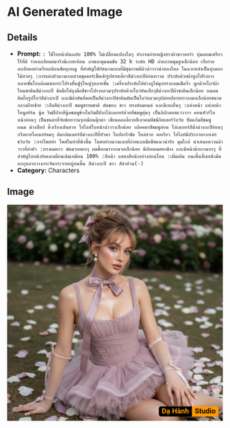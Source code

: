 # AI Generated Image

## Details
- **Prompt:** `: ใช้ใบหน้าต้นฉบับ 100% ไม่เปลี่ยนแปลงใดๆ ทำภาพถ่ายหญิงสาวผิวขาวออร่า หุ่นผอมเพรียวไร้ที่ติ รายละเอียดสมจริงมีเงาสะท้อน ภาพละมุนคมชัด 32 k ระดับ HD ถ่ายภาพมุมสูงเล็กน้อย เก็บรายละเอียดอย่างเรียบเนียนชัดทุกอณู ที่สำคัญโฟกัสนางแบบที่มีสุขภาพดีผิวฉ่ำวาวน่าหลงไหล ในฉากหลังเป็นทุ่งดอกไม้สวยๆ
:การแต่งตัวนางแบบสวมชุดคอร์เซ็ตเข้ารูปสายเดี่ยวสีม่วงกะปิอ่อนหวาน ประดับด้วยผ้าทูลโปร่งบางหลายชั้นโอบล้อมเธอกระโปรงสั้นฟูๆใหญ่ๆหลายชั้น
:เครื่องประดับใส่ต่างหูไข่มุกทรงกลมเม็ดจิ๋ว ผูกด้วยโบว์ผ้าไหมซาตินสีม่วงกะปิ ข้อมือใส่ถุงมือสีขาวโปรงหลวมๆประดับด้วยโบว์อันเล็กๆสีม่วงกะปิผ้าซาตินเล็กน้อย บนผมติดกิ๊บรูปโบว์สีม่วงกะปิ
และมีผ้าพันที่คอเป็นสีม่วงกะปิซาตินมันเป็นโบว์หลวมๆปล่อยปลายยาวลงมาเล็กน้อยขนาดกลางฝ่ายซ้าย
:เล็บสีม่วงกะปิ ชมพูธรรมชาติ ตัดขอบ ขาว ทรงอัลมอนด์ และดีเทลอื่นๆ
:แต่งหน้า แต่งหน้าโทนูเทิร์น นู้ด ริมฝีปากสีนู้ดชมพูข้างในริมฝีปากไล่เลเยอร์ด้วยสีชมพูตุ่นๆ เป็นลิปกลอสแวววาว คอนทัวร์ใบหน้าอ่อนๆ เป็นขนตาที่จับช่อหวานๆเหมือนตุ๊กตา เขียนดอลลี่อายสีเบจอมพีชมีกิตเตอร์วิบวับ ปัดแก้มสีชมพู ผนม ม่วงป๊อป คิ้วเรียงเส้นสวย ไฮไลท์ใบหน้าฉ่ำวาวเล็กน้อย บล๊อคตาสีชมพูอ่อน ไล่เลเยอร์สีน้ำม่วงกะปิอ่อนๆ กรีดอายไลเนอร์คมๆ ติดกลิตเตอร์สีม่วงกะปิที่หัวตา
ไหปลาร้าชัด ไหล่สวย คอเรียว ไฮไลท์มีประกายกากเพรชวิบวับ
:การโพสท่า โพสในท่าที่นั่งพื้น โพสอย่างนางแบบที่ถ่ายแบบมือชีพแนวน่ารัก มุมใกล้ นำเสนอความฉ่ำวาวที่ลำตัว
:ทรงผมยาว มัดมวยพองๆ ผมชี้อกมาจากมวยเล็กน้อย มีปอยผมสองข้าง และมีหน้าม้าบางมากๆ ที่สำคัญใบหน้ายังคงเหมือนเดิมเหมือน 100%
:สีหน้า แสดงสีหน้าอย่างอ่อนโยน
:เพิ่มเติม บนเพื้นที่เธอนั่งมีดอกกุหลาบวางกระจัดกระจายอยู่บนพื้น สีม่วงกะปิ ขาว
สัดำส่วน(-)`
- **Category:** Characters


## Image
![AI Generated Image](./image-2025-10-18T04-13-41-115Z-fzd2n.png)